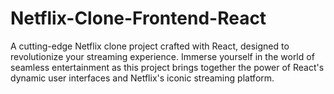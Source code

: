 # Netflix-Clone-Frontend-React
A cutting-edge Netflix clone project crafted with React, designed to revolutionize your streaming experience. Immerse yourself in the world of seamless entertainment as this project brings together the power of React's dynamic user interfaces and Netflix's iconic streaming platform.

